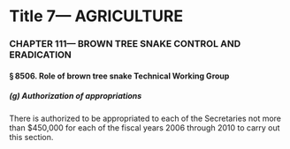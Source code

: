 
# Title 7— AGRICULTURE
### CHAPTER 111— BROWN TREE SNAKE CONTROL AND ERADICATION
#### § 8506. Role of brown tree snake Technical Working Group
##### (g) Authorization of appropriations

There is authorized to be appropriated to each of the Secretaries not more than $450,000 for each of the fiscal years 2006 through 2010 to carry out this section.
